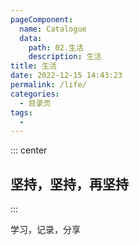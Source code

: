 ```yaml
---
pageComponent:
  name: Catalogue
  data:
    path: 02.生活
    description: 生活
title: 生活
date: 2022-12-15 14:43:23
permalink: /life/
categories:
  - 目录页
tags:
  - 
---
```


::: center

## 坚持，坚持，再坚持

:::

学习，记录，分享
